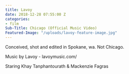 ```yaml
---
title: Lavoy
date: 2018-12-28 07:55:00 Z
categories:
- film
Sub-Title: Chicago (Official Music Video)
Featured-Image: "/uploads/lavoy-feature-image.jpg"
---
```


Conceived, shot and edited in Spokane, wa.
Not Chicago.

Music by Lavoy - lavoymusic.com/

Staring Khay Tanphantourath & Mackenzie Fagras